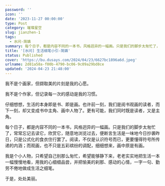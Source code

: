 ```yaml
---
password: ''
icon: ''
date: '2023-11-27 00:00:00'
type: Post
category: 璀璨星空
slug: jianzhen-1
tags:
  - 水问-简嫃
summary: 每个日子，都是内容不同的一本书，风格迥异的一幅画。只是我们的脚步太匆忙了，常常忘记去读它，欣赏它。
title: '[水问] 生活细笔小引-简嫃'
status: Published
cover: 'https://bu.dusays.com/2024/04/23/6627bc1896a6d.jpeg'
urlname: 2d81a58a-f00b-4790-bc06-9c09a29bd8ce
updated: '2024-04-23 21:48:00'
---
```


  我不是个画家，但撷取美的片刻是我的心愿。


  我不是个作家，但记录每一次的感动是我的习惯。


  仔细想想，生活的本身即是书、即是画。也许前一刻，我们是阅书观画的读者，而下一刻，却又变成书中主角、画中人物了。更有可能，我们同时既是读者，又是主角。


  每个日子，都是内容不同的一本书，风格迥异的一幅画。只是我们的脚步太匆忙了，常常忘记去读它，欣赏它，随意地浏览过去，便断言生活是一味地今日抄袭昨日，只是公式化的食衣住行罢了。阅读，不仅是认识符号而已，更要懂得符号所传递的内涵；而观画，也不只是五彩缤纷的调配，细细想来，画中原是有画。


  我是个小人物，只希望自己别那么匆忙，希望能够静下来，老老实实地把生活一本一幅慢慢地看，用我的心细细品尝，并把愉美的刹那、感动的心情，一字一句、勤劳不倦地做成生活之细笔。


  于是，处处美丽。

